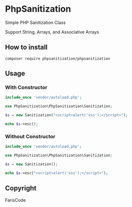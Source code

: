 # PhpSanitization
Simple PHP Sanitization Class

Support String, Arrays, and Associative Arrays

## How to install

```
composer require phpsanitization/phpsanitization
```

## Usage

### With Constructor
```php
include_once 'vendor/autoload.php';

use PhpSanitization\PhpSanitization\Sanitization;

$s = new Sanitization("<script>alert('xss');</script>");

echo $s->esc();
```

### Without Constructor
```php
include_once 'vendor/autoload.php';

use PhpSanitization\PhpSanitization\Sanitization;

$s = new Sanitization();

echo $s->esc("<script>alert('xss');</script>");
```

## Copyright

FarisCode
